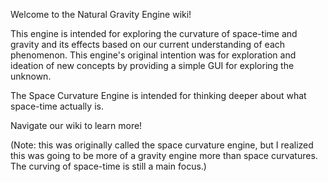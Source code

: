 Welcome to the Natural Gravity Engine wiki!

This engine is intended for exploring the curvature of space-time and gravity and its effects based on our current understanding of each phenomenon. This engine's original intention was for exploration and ideation of new concepts by providing a simple GUI for exploring the unknown.

The Space Curvature Engine is intended for thinking deeper about what space-time actually is.

Navigate our wiki to learn more!

(Note: this was originally called the
space curvature engine, but I realized
this was going to be more of a gravity
engine more than space curvatures.
The curving of space-time is still a
main focus.)